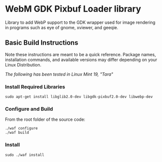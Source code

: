 # WebM GDK Pixbuf Loader library

Library to add WebP support to the GDK wrapper used for image rendering in programs such as eye of gnome, xviewer, and geeqie.

## Basic Build Instructions

Note these instructions are meant to be a quick reference.  Package names, installation commands, and available versions may differ depending on your Linux Distribution.

*The following has been tested in Linux Mint 19, "Tara"*

### Install Required Libraries

	sudo apt-get install libglib2.0-dev libgdk-pixbuf2.0-dev libwebp-dev

### Configure and Build

From the root folder of the source code:

```
./waf configure
./waf build
```

### Install

	sudo ./waf install
